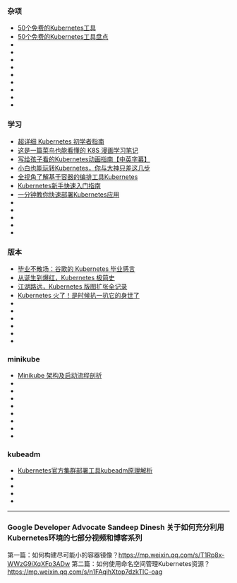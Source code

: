 ### 杂项

* [50个免费的Kubernetes工具](https://mp.weixin.qq.com/s/RAHNFj2r5KGA8ZAMoB7u9w)  
* [50个免费的Kubernetes工具盘点](https://mp.weixin.qq.com/s/L77-kKoHpx31EO_GhhKgxw)  
* []()  
* []()  
* []()  
* []()
* []() 
* []() 
* []() 
* []() 
* []() 
  

### 学习

* [超详细 Kubernetes 初学者指南](https://mp.weixin.qq.com/s/QM3mXDhgkvg5HRm2XaWHug)  
* [这是一篇菜鸟也能看懂的 K8S 漫画学习笔记](https://mp.weixin.qq.com/s/2aPEFoLvRXcQld3rdez_Xg)  
* [写给孩子看的Kubernetes动画指南【中英字幕】](https://mp.weixin.qq.com/s/8sRxlBdaTdxcEiFMPiG11Q)  
* [小白也能玩转Kubernetes，你与大神只差这几步](https://mp.weixin.qq.com/s/W8f6yGYo4Eia40s1JolUUg)  
* [全视角了解基于容器的编排工具Kubernetes](https://mp.weixin.qq.com/s/XvCgEP77OpX2HCbsK_DlNw)  
* [Kubernetes新手快速入门指南](https://mp.weixin.qq.com/s/lMyMZyskekmN5BWwqjFDsQ)  
* [一分钟教你快速部署Kubernetes应用](https://mp.weixin.qq.com/s/93KbCPp98r-RMBecN-7OtA) 
* []() 
* []() 
* []() 
* []() 
* []() 


### 版本

* [毕业不散场：谷歌的 Kubernetes 毕业感言](https://mp.weixin.qq.com/s/Jg9cdNrW-UImzvdK-gGxmA)  
* [从诞生到爆红，Kubernetes 极简史](https://mp.weixin.qq.com/s/2nmToo6BxWMdUpOQ66utfw)  
* [江湖路远，Kubernetes 版图扩张全记录](https://mp.weixin.qq.com/s/cEGhA442ixMpWUP4jjHK7A)  
* [Kubernetes 火了！是时候扒一扒它的身世了](https://mp.weixin.qq.com/s/diXp7oLrC16GzYg0Ss8NJA)   
* []()  
* []() 
* []() 
* []() 
* []() 
* []() 


### minikube

* [Minikube 架构及启动流程剖析](https://mp.weixin.qq.com/s/SZgnA9m7QwjlncvFs_7zjw) 
* []() 
* []() 
* []() 
* []() 
* []() 
* []() 
* []() 
* []() 


### kubeadm

* [Kubernetes官方集群部署工具kubeadm原理解析](https://mp.weixin.qq.com/s/R9ojdB5zFC1BJbluG_8xNQ) 
* []() 
* []() 
* []() 
* []() 

---

### Google Developer Advocate Sandeep Dinesh 关于如何充分利用Kubernetes环境的七部分视频和博客系列

第一篇：如何构建尽可能小的容器镜像？https://mp.weixin.qq.com/s/T1Rp8x-WWzG9iXqXFp3ADw
第二篇：如何使用命名空间管理Kubernetes资源？https://mp.weixin.qq.com/s/n1FAqihXtop7dzkTlC-oag